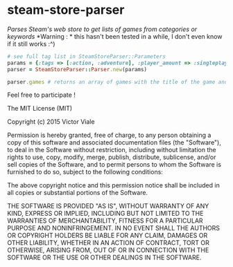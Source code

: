 # steam-store-parser
*Parses Steam's web store to get lists of games from categories or keywords*
*Warning : * this hasn't been tested in a while, I don't even know if it still works :^)

```ruby
# see full tag list in SteamStoreParser::Parameters
params = {:tags => [:action, :adventure], :player_amount => :singleplayer, :os => :linux}
parser = SteamStoreParser::Parser.new(params)

parser.games # returns an array of games with the title of the game and the steamapp id
```

Feel free to participate !


The MIT License (MIT)

Copyright (c) 2015 Victor Viale

Permission is hereby granted, free of charge, to any person obtaining a copy
of this software and associated documentation files (the "Software"), to deal
in the Software without restriction, including without limitation the rights
to use, copy, modify, merge, publish, distribute, sublicense, and/or sell
copies of the Software, and to permit persons to whom the Software is
furnished to do so, subject to the following conditions:

The above copyright notice and this permission notice shall be included in
all copies or substantial portions of the Software.

THE SOFTWARE IS PROVIDED "AS IS", WITHOUT WARRANTY OF ANY KIND, EXPRESS OR
IMPLIED, INCLUDING BUT NOT LIMITED TO THE WARRANTIES OF MERCHANTABILITY,
FITNESS FOR A PARTICULAR PURPOSE AND NONINFRINGEMENT. IN NO EVENT SHALL THE
AUTHORS OR COPYRIGHT HOLDERS BE LIABLE FOR ANY CLAIM, DAMAGES OR OTHER
LIABILITY, WHETHER IN AN ACTION OF CONTRACT, TORT OR OTHERWISE, ARISING FROM,
OUT OF OR IN CONNECTION WITH THE SOFTWARE OR THE USE OR OTHER DEALINGS IN
THE SOFTWARE.
